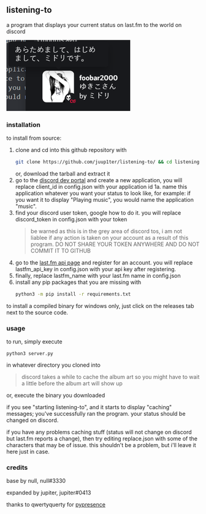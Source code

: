 ## listening-to
a program that displays your current status on last.fm to the world on discord

![](screenshot.png)
### installation
to install from source:
1. clone and cd into this github repository with
    ```bash
    git clone https://github.com/juup1ter/listening-to/ && cd listening-to
    ```
    or, download the tarball and extract it
1. go to the [discord dev portal](https://discord.com/developers/) and create a new application, you will replace client_id in config.json with your application id
1a. name this application whatever you want your status to look like, for example: if you want it to display "Playing music", you would name the application "music".
3. find your discord user token, google how to do it. you will replace discord_token in config.json with your token
    > be warned as this is in the grey area of discord tos, i am not liablee if any action is taken on your account as a result of this program. 
    > DO NOT SHARE YOUR TOKEN ANYWHERE AND DO NOT COMMIT IT TO GITHUB    
3. go to the [last.fm api page](https://www.last.fm/api) and register for an account. you will replace lastfm_api_key in config.json with your api key after registering.
4. finally, replace lastfm_name with your last.fm name in config.json
5. install any pip packages that you are missing with
    ```bash
    python3 -m pip install -r requirements.txt
    ```
to install a compiled binary for windows only, just click on the releases tab next to the source code.

### usage
to run, simply execute
```
python3 server.py
```
in whatever directory you cloned into
> discord takes a while to cache the album art so you might have to wait a little before the album art will show up

or, execute the binary you downloaded

if you see "starting listening-to", and it starts to display "caching" messages; you've successfully ran the program. your status should be changed on discord.

if you have any problems caching stuff (status will not change on discord but last.fm reports a change), then try editing replace.json with some of the characters that may be of issue.
this shouldn't be a problem, but i'll leave it here just in case.

### credits
base by null, null#3330

expanded by jupiter, jupiter#0413

thanks to qwertyquerty for [pypresence](https://github.com/qwertyquerty/pypresence)
